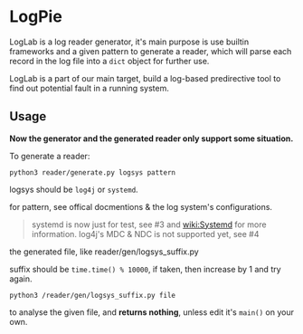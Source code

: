 LogPie
======

LogLab is a log reader generator, it's main purpose is use builtin frameworks and a given pattern
to generate a reader, which will parse each record in the log file into a `dict` object for further use.

LogLab is a part of our main target, build a log-based predirective tool to find out potential fault in a running system.

## Usage

**Now the generator and the generated reader only support some situation.**

To generate a reader:

```shell
python3 reader/generate.py logsys pattern
```

logsys should be `log4j` or `systemd`.

for pattern, see offical docmentions & the log system's configurations.

> systemd is now just for test, see #3 and [wiki:Systemd][wiki-systemd] for more information.
> log4j's MDC & NDC is not supported yet, see #4

the generated file, like reader/gen/logsys_suffix.py

suffix should be `time.time() % 10000`, if taken, then increase by 1 and try again.

```shell
python3 /reader/gen/logsys_suffix.py file
```

to analyse the given file, and **returns nothing**, unless edit it's `main()` on your own.

[wiki-systemd]: https://gitlab.com/nonterransminer/logpie/wikis/Systemd
